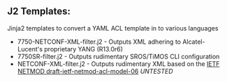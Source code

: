 J2 Templates:
-------------
Jinja2 templates to convert a YAML ACL template in to various languages

* 7750-NETCONF-XML-filter.j2    - Outputs XML adhering to Alcatel-Lucent's proprietary YANG (R13.0r6)
* 7750SR-filter.j2              - Outputs rudimentary SROS/TiMOS CLI configuration
* NETCONF-XML-filter.j2         - Outputs rudimentary XML based on the [IETF NETMOD draft-ietf-netmod-acl-model-06](https://tools.ietf.org/html/draft-ietf-netmod-acl-model-06) *UNTESTED*
